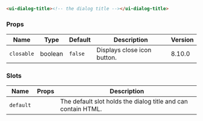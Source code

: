 ```html
<ui-dialog-title><!-- the dialog title --></ui-dialog-title>
```

### Props

| Name       | Type    | Default | Description                 | Version |
| ---------- | ------- | ------- | --------------------------- | ------- |
| `closable` | boolean | `false`  | Displays close icon button. | 8.10.0  |

### Slots

| Name      | Props | Description                                                   |
| --------- | ----- | ------------------------------------------------------------- |
| `default` |       | The default slot holds the dialog title and can contain HTML. |
